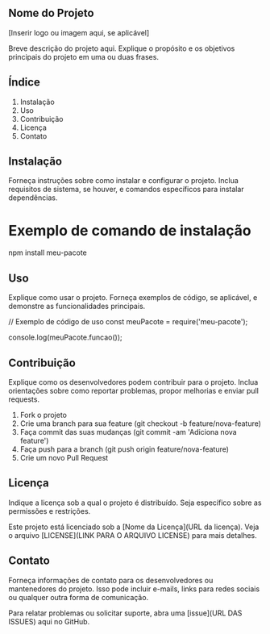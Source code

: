 ## Nome do Projeto

[Inserir logo ou imagem aqui, se aplicável]

Breve descrição do projeto aqui. Explique o propósito e os objetivos principais do projeto em uma ou duas frases.

## Índice

1. Instalação
2. Uso
3. Contribuição
4. Licença
5. Contato

## Instalação

Forneça instruções sobre como instalar e configurar o projeto. Inclua requisitos de sistema, se houver, e comandos específicos para instalar dependências.

# Exemplo de comando de instalação
npm install meu-pacote

## Uso
Explique como usar o projeto. Forneça exemplos de código, se aplicável, e demonstre as funcionalidades principais.

// Exemplo de código de uso
const meuPacote = require('meu-pacote');

console.log(meuPacote.funcao());

## Contribuição
Explique como os desenvolvedores podem contribuir para o projeto. Inclua orientações sobre como reportar problemas, propor melhorias e enviar pull requests.

1. Fork o projeto
2. Crie uma branch para sua feature (git checkout -b feature/nova-feature)
3. Faça commit das suas mudanças (git commit -am 'Adiciona nova feature')
4. Faça push para a branch (git push origin feature/nova-feature)
5. Crie um novo Pull Request

## Licença

Indique a licença sob a qual o projeto é distribuído. Seja específico sobre as permissões e restrições.

Este projeto está licenciado sob a [Nome da Licença](URL da licença). Veja o arquivo [LICENSE](LINK PARA O ARQUIVO LICENSE) para mais detalhes.

## Contato

Forneça informações de contato para os desenvolvedores ou mantenedores do projeto. Isso pode incluir e-mails, links para redes sociais ou qualquer outra forma de comunicação.

Para relatar problemas ou solicitar suporte, abra uma [issue](URL DAS ISSUES) aqui no GitHub.